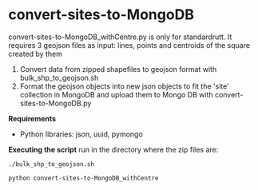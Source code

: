 # convert-sites-to-MongoDB
convert-sites-to-MongoDB_withCentre.py is only for standardrutt. It requires 3 geojson files as input: lines, points and centroids of the square created by them

1. Convert data from zipped shapefiles to geojson format with bulk_shp_to_geojson.sh
2. Format the geojson objects into new json objects to fit the 'site' collection in MongoDB and upload them to Mongo DB with convert-sites-to-MongoDB.py 

<b>Requirements</b>
- Python libraries: json, uuid, pymongo

<b>Executing the script</b>
run in the directory where the zip files are:
```
./bulk_shp_to_geojson.sh
```
```
python convert-sites-to-MongoDB_withCentre
```
